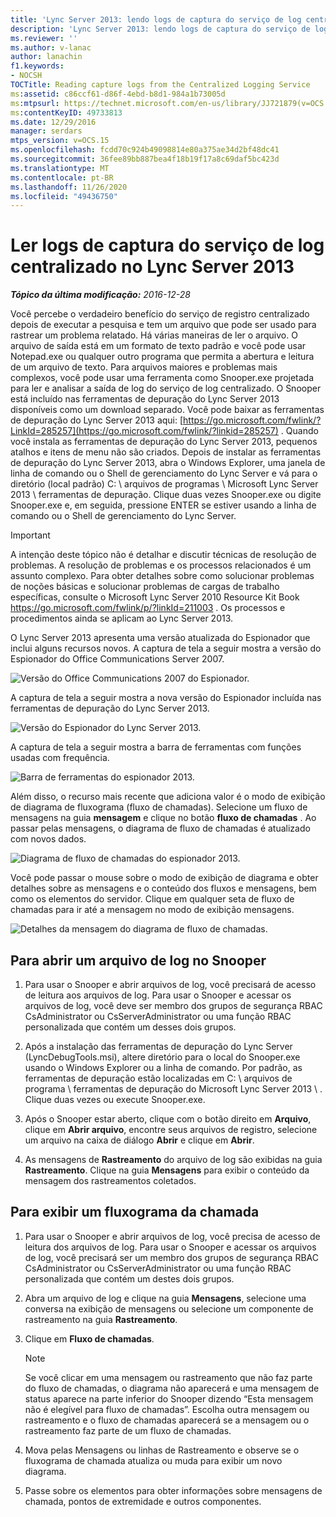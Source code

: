 ```yaml
---
title: 'Lync Server 2013: lendo logs de captura do serviço de log centralizado'
description: 'Lync Server 2013: lendo logs de captura do serviço de log centralizado.'
ms.reviewer: ''
ms.author: v-lanac
author: lanachin
f1.keywords:
- NOCSH
TOCTitle: Reading capture logs from the Centralized Logging Service
ms:assetid: c86ccf61-d86f-4ebd-b8d1-984a1b73005d
ms:mtpsurl: https://technet.microsoft.com/en-us/library/JJ721879(v=OCS.15)
ms:contentKeyID: 49733813
ms.date: 12/29/2016
manager: serdars
mtps_version: v=OCS.15
ms.openlocfilehash: fcdd70c924b49098814e80a375ae34d2bf48dc41
ms.sourcegitcommit: 36fee89bb887bea4f18b19f17a8c69daf5bc423d
ms.translationtype: MT
ms.contentlocale: pt-BR
ms.lasthandoff: 11/26/2020
ms.locfileid: "49436750"
---
```

# <a name="reading-capture-logs-from-the-centralized-logging-service-in-lync-server-2013"></a>Ler logs de captura do serviço de log centralizado no Lync Server 2013

<div data-xmlns="http://www.w3.org/1999/xhtml">

<div class="topic" data-xmlns="http://www.w3.org/1999/xhtml" data-msxsl="urn:schemas-microsoft-com:xslt" data-cs="https://msdn.microsoft.com/">

<div data-asp="https://msdn2.microsoft.com/asp">



</div>

<div id="mainSection">

<div id="mainBody">

<span> </span>

_**Tópico da última modificação:** 2016-12-28_

Você percebe o verdadeiro benefício do serviço de registro centralizado depois de executar a pesquisa e tem um arquivo que pode ser usado para rastrear um problema relatado. Há várias maneiras de ler o arquivo. O arquivo de saída está em um formato de texto padrão e você pode usar Notepad.exe ou qualquer outro programa que permita a abertura e leitura de um arquivo de texto. Para arquivos maiores e problemas mais complexos, você pode usar uma ferramenta como Snooper.exe projetada para ler e analisar a saída de log do serviço de log centralizado. O Snooper está incluído nas ferramentas de depuração do Lync Server 2013 disponíveis como um download separado. Você pode baixar as ferramentas de depuração do Lync Server 2013 aqui: [https://go.microsoft.com/fwlink/?LinkId=285257](https://go.microsoft.com/fwlink/?linkid=285257) . Quando você instala as ferramentas de depuração do Lync Server 2013, pequenos atalhos e itens de menu não são criados. Depois de instalar as ferramentas de depuração do Lync Server 2013, abra o Windows Explorer, uma janela de linha de comando ou o Shell de gerenciamento do Lync Server e vá para o diretório (local padrão) C: \\ arquivos de programas \\ Microsoft Lync Server 2013 \\ ferramentas de depuração. Clique duas vezes Snooper.exe ou digite Snooper.exe e, em seguida, pressione ENTER se estiver usando a linha de comando ou o Shell de gerenciamento do Lync Server.

<div>


> [!IMPORTANT]  
> A intenção deste tópico não é detalhar e discutir técnicas de resolução de problemas. A resolução de problemas e os processos relacionados é um assunto complexo. Para obter detalhes sobre como solucionar problemas de noções básicas e solucionar problemas de cargas de trabalho específicas, consulte o Microsoft Lync Server 2010 Resource Kit Book <A href="https://go.microsoft.com/fwlink/p/?linkid=211003">https://go.microsoft.com/fwlink/p/?linkId=211003</A> . Os processos e procedimentos ainda se aplicam ao Lync Server 2013.



</div>

O Lync Server 2013 apresenta uma versão atualizada do Espionador que inclui alguns recursos novos. A captura de tela a seguir mostra a versão do Espionador do Office Communications Server 2007.

![Versão do Office Communications 2007 do Espionador.](images/JJ721879.129503a8-8edd-4bb0-a68f-c43f9a548b93(OCS.15).jpg "Versão do Office Communications 2007 do Espionador.")

A captura de tela a seguir mostra a nova versão do Espionador incluída nas ferramentas de depuração do Lync Server 2013.

![Versão do Espionador do Lync Server 2013.](images/JJ721879.131495dd-8220-4ae4-af37-0ac5c318fd45(OCS.15).jpg "Versão do Espionador do Lync Server 2013.")

A captura de tela a seguir mostra a barra de ferramentas com funções usadas com frequência.

![Barra de ferramentas do espionador 2013.](images/JJ721879.989249c5-a33e-4251-b8b4-411019cc12b2(OCS.15).jpg "Barra de ferramentas do espionador 2013.")

Além disso, o recurso mais recente que adiciona valor é o modo de exibição de diagrama de fluxograma (fluxo de chamadas). Selecione um fluxo de mensagens na guia **mensagem** e clique no botão **fluxo de chamadas** . Ao passar pelas mensagens, o diagrama de fluxo de chamadas é atualizado com novos dados.

![Diagrama de fluxo de chamadas do espionador 2013.](images/JJ721879.bb8be45d-a842-48fe-86f8-380207d70bab(OCS.15).jpg "Diagrama de fluxo de chamadas do espionador 2013.")

Você pode passar o mouse sobre o modo de exibição de diagrama e obter detalhes sobre as mensagens e o conteúdo dos fluxos e mensagens, bem como os elementos do servidor. Clique em qualquer seta de fluxo de chamadas para ir até a mensagem no modo de exibição mensagens.

![Detalhes da mensagem do diagrama de fluxo de chamadas.](images/JJ721879.1147d720-38a9-4bda-8361-78f27ecde3d1(OCS.15).jpg "Detalhes da mensagem do diagrama de fluxo de chamadas.")

<div>

## <a name="to-open-a-log-file-in-snooper"></a>Para abrir um arquivo de log no Snooper

1.  Para usar o Snooper e abrir arquivos de log, você precisará de acesso de leitura aos arquivos de log. Para usar o Snooper e acessar os arquivos de log, você deve ser membro dos grupos de segurança RBAC CsAdministrator ou CsServerAdministrator ou uma função RBAC personalizada que contém um desses dois grupos.

2.  Após a instalação das ferramentas de depuração do Lync Server (LyncDebugTools.msi), altere diretório para o local do Snooper.exe usando o Windows Explorer ou a linha de comando. Por padrão, as ferramentas de depuração estão localizadas em C: \\ arquivos de programa \\ ferramentas de depuração do Microsoft Lync Server 2013 \\ . Clique duas vezes ou execute Snooper.exe.

3.  Após o Snooper estar aberto, clique com o botão direito em **Arquivo**, clique em **Abrir arquivo**, encontre seus arquivos de registro, selecione um arquivo na caixa de diálogo **Abrir** e clique em **Abrir**.

4.  As mensagens de **Rastreamento** do arquivo de log são exibidas na guia **Rastreamento**. Clique na guia **Mensagens** para exibir o conteúdo da mensagem dos rastreamentos coletados.

</div>

<div>

## <a name="to-display-a-call-flow-diagram"></a>Para exibir um fluxograma da chamada

1.  Para usar o Snooper e abrir arquivos de log, você precisa de acesso de leitura dos arquivos de log. Para usar o Snooper e acessar os arquivos de log, você precisará ser um membro dos grupos de segurança RBAC CsAdministrator ou CsServerAdministrator ou uma função RBAC personalizada que contém um destes dois grupos.

2.  Abra um arquivo de log e clique na guia **Mensagens**, selecione uma conversa na exibição de mensagens ou selecione um componente de rastreamento na guia **Rastreamento**.

3.  Clique em **Fluxo de chamadas**.
    
    <div>
    

    > [!NOTE]  
    > Se você clicar em uma mensagem ou rastreamento que não faz parte do fluxo de chamadas, o diagrama não aparecerá e uma mensagem de status aparece na parte inferior do Snooper dizendo “Esta mensagem não é elegível para fluxo de chamadas”. Escolha outra mensagem ou rastreamento e o fluxo de chamadas aparecerá se a mensagem ou o rastreamento faz parte de um fluxo de chamadas.

    
    </div>

4.  Mova pelas Mensagens ou linhas de Rastreamento e observe se o fluxograma de chamada atualiza ou muda para exibir um novo diagrama.

5.  Passe sobre os elementos para obter informações sobre mensagens de chamada, pontos de extremidade e outros componentes.

</div>

</div>

<span> </span>

</div>

</div>

</div>

